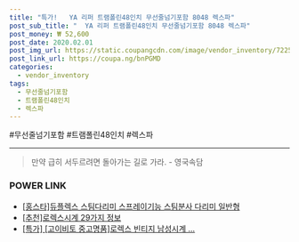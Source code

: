 ```yaml
--- 
title: "특가!   YA 리퍼 트램폴린48인치 무선줄넘기포함 8048 렉스파" 
post_sub_title: "  YA 리퍼 트램폴린48인치 무선줄넘기포함 8048 렉스파" 
post_money: ₩ 52,600 
post_date: 2020.02.01 
post_img_url: https://static.coupangcdn.com/image/vendor_inventory/7225/2d5b9ba274dfe339a6c7a48d7aae220fcba6500c7b4b4f955b5054b90e0b.jpg 
post_link_url: https://coupa.ng/bnPGMD 
categories: 
  - vendor_inventory 
tags: 
  - 무선줄넘기포함 
  - 트램폴린48인치 
  - 렉스파 
--- 
```

  #무선줄넘기포함 #트램폴린48인치 #렉스파 
<hr> 

> 만약 급히 서두르려면 돌아가는 길로 가라. - 영국속담 


### POWER LINK

* <a href="https://blog.naver.com/fasyy4321/221790147410" target="_blank">[홍스타]듀플렉스 스팀다리미 스프레이기능 스팀분사 다리미 일반형</a>
* <a href="https://blog.naver.com/fasyy4321/221786193524" target="_blank">[추천]로렉스시계 29가지 정보</a>
* <a href="https://blog.naver.com/sakai111/221787007186" target="_blank">[특가] [고이비토 중고명품]로렉스 빈티지 남성시계 ...</a>
